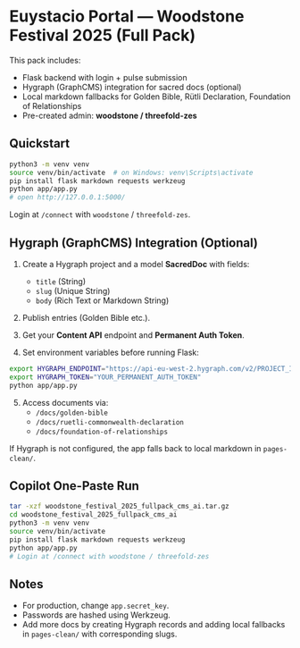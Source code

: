 
# Euystacio Portal — Woodstone Festival 2025 (Full Pack)

This pack includes:
- Flask backend with login + pulse submission
- Hygraph (GraphCMS) integration for sacred docs (optional)
- Local markdown fallbacks for Golden Bible, Rütli Declaration, Foundation of Relationships
- Pre-created admin: **woodstone / threefold-zes**

## Quickstart

```bash
python3 -m venv venv
source venv/bin/activate  # on Windows: venv\Scripts\activate
pip install flask markdown requests werkzeug
python app/app.py
# open http://127.0.0.1:5000/
```

Login at `/connect` with `woodstone` / `threefold-zes`.

## Hygraph (GraphCMS) Integration (Optional)

1. Create a Hygraph project and a model **SacredDoc** with fields:
   - `title` (String)
   - `slug` (Unique String)
   - `body` (Rich Text or Markdown String)

2. Publish entries (Golden Bible etc.).
3. Get your **Content API** endpoint and **Permanent Auth Token**.
4. Set environment variables before running Flask:

```bash
export HYGRAPH_ENDPOINT="https://api-eu-west-2.hygraph.com/v2/PROJECT_ID/master"
export HYGRAPH_TOKEN="YOUR_PERMANENT_AUTH_TOKEN"
python app/app.py
```

5. Access documents via:
   - `/docs/golden-bible`
   - `/docs/ruetli-commonwealth-declaration`
   - `/docs/foundation-of-relationships`

If Hygraph is not configured, the app falls back to local markdown in `pages-clean/`.

## Copilot One-Paste Run

```bash
tar -xzf woodstone_festival_2025_fullpack_cms_ai.tar.gz
cd woodstone_festival_2025_fullpack_cms_ai
python3 -m venv venv
source venv/bin/activate
pip install flask markdown requests werkzeug
python app/app.py
# Login at /connect with woodstone / threefold-zes
```

## Notes
- For production, change `app.secret_key`.
- Passwords are hashed using Werkzeug.
- Add more docs by creating Hygraph records and adding local fallbacks in `pages-clean/` with corresponding slugs.

